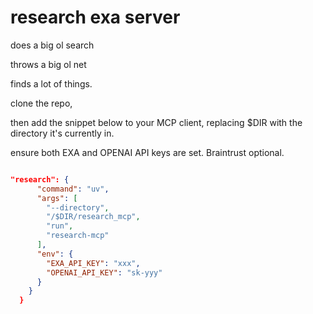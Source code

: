 # research exa server

does a big ol search

throws a big ol net

finds a lot of things. 

clone the repo,

then add the snippet below to your MCP client, replacing $DIR with the directory it's currently in.

ensure both EXA and OPENAI API keys are set. Braintrust optional. 

```json

"research": {
      "command": "uv",
      "args": [
        "--directory",
        "/$DIR/research_mcp",
        "run",
        "research-mcp"
      ],
      "env": {
        "EXA_API_KEY": "xxx",
        "OPENAI_API_KEY": "sk-yyy"
      }
    }
  }

```




